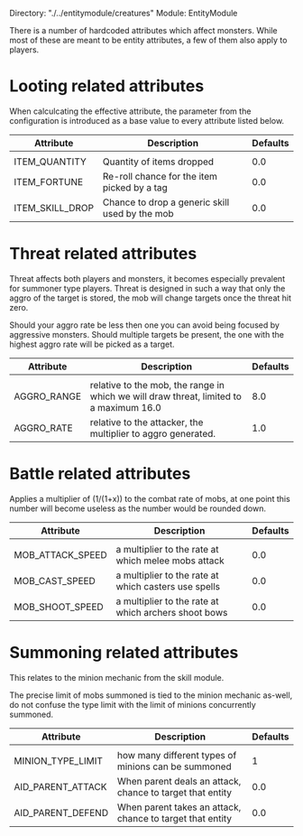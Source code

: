 Directory: "./../entitymodule/creatures"
Module: EntityModule

There is a number of hardcoded attributes which affect monsters. While most of these are meant to be entity attributes, a few of them also apply to players.

# Looting related attributes

When calculcating the effective attribute, the parameter from the configuration is introduced as a base value to every attribute listed below.

| Attribute | Description | Defaults |
|-|-|-|
| | | |
| ITEM_QUANTITY | Quantity of items dropped | 0.0 |
| ITEM_FORTUNE | Re-roll chance for the item picked by a tag | 0.0 |
| ITEM_SKILL_DROP | Chance to drop a generic skill used by the mob | 0.0 |

# Threat related attributes

Threat affects both players and monsters, it becomes especially prevalent for summoner type players. Threat is designed in such a way that only the aggro of the target is stored, the mob will change targets once the threat hit zero.

Should your aggro rate be less then one you can avoid being focused by aggressive monsters. Should multiple targets be present, the one with the highest aggro rate will be picked as a target.

| Attribute | Description | Defaults |
|-|-|-|
| | | |
| AGGRO_RANGE | relative to the mob, the range in which we will draw threat, limited to a maximum 16.0 | 8.0 |
| AGGRO_RATE | relative to the attacker, the multiplier to aggro generated. | 1.0 |

# Battle related attributes

Applies a multiplier of (1/(1+x)) to the combat rate of mobs, at one point this number will become useless as the number would be rounded down.

| Attribute | Description | Defaults |
|-|-|-|
| | | |
| MOB_ATTACK_SPEED | a multiplier to the rate at which melee mobs attack | 0.0 |
| MOB_CAST_SPEED | a multiplier to the rate at which casters use spells | 0.0 |
| MOB_SHOOT_SPEED | a multiplier to the rate at which archers shoot bows | 0.0 |

# Summoning related attributes

This relates to the minion mechanic from the skill module.

The precise limit of mobs summoned is tied to the minion mechanic as-well, do not confuse the type limit with the limit of minions concurrently summoned.

| Attribute | Description | Defaults |
|-|-|-|
| | | |
| MINION_TYPE_LIMIT | how many different types of minions can be summoned | 1 |
| AID_PARENT_ATTACK | When parent deals an attack, chance to target that entity | 0.0 |
| AID_PARENT_DEFEND | When parent takes an attack, chance to target that entity | 0.0 |